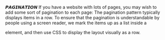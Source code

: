 𝙋𝘼𝙂𝙄𝙉𝘼𝙏𝙄𝙊𝙉
If you have a website with lots of pages, you may wish to add some sort of pagination to each page:
The pagination pattern typically displays items in a row. To ensure that the pagination is understandable by people using a screen
reader, we mark the items up as a list inside a <nav> element, and then use CSS to display the layout visually as a row.
